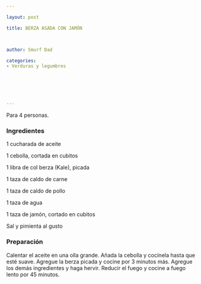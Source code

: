 ```yaml
---

layout: post

title: BERZA ASADA CON JAMÓN



author: Smurf Dad

categories:
- Verduras y legumbres






---
```


Para 4 personas.

<h3>Ingredientes</h3>

1 cucharada de aceite

1 cebolla, cortada en cubitos

1 libra de col berza (Kale), picada

1 taza de caldo de carne

1 taza de caldo de pollo

1 taza de agua

1 taza de jamón, cortado en cubitos

Sal y pimienta al gusto

<h3>Preparación</h3>

Calentar el aceite en una olla grande. Añada la cebolla y cocínela hasta que esté suave. Agregue la berza picada y cocine por 3 minutos más. Agregue los demás ingredientes y haga hervir. Reducir el fuego y cocine a fuego lento por 45 minutos.
